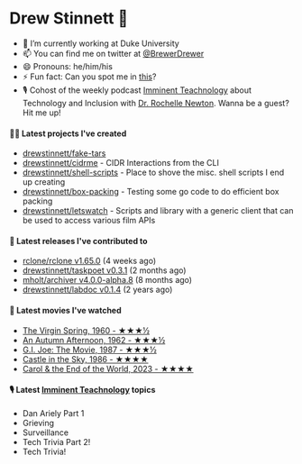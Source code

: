 
# Drew Stinnett 👋

- 🔭 I’m currently working at Duke University
- 📫 You can find me on twitter at [@BrewerDrewer](https://twitter.com/BrewerDrewer)
- 😄 Pronouns: he/him/his
- ⚡ Fun fact: Can you spot me in [this](https://www.youtube.com/watch?v=oL9WnB0qHBA)?
- 🎙 Cohost of the weekly podcast [Imminent Teachnology](https://podcast.imminentteachnology.com/) about Technology and Inclusion with [Dr. Rochelle Newton](https://www.linkedin.com/in/drrochellenewton/). Wanna be a guest? Hit me up!

#### 👨‍💻 Latest projects I've created
- [drewstinnett/fake-tars](https://github.com/drewstinnett/fake-tars)
- [drewstinnett/cidrme](https://github.com/drewstinnett/cidrme) - CIDR Interactions from the CLI
- [drewstinnett/shell-scripts](https://github.com/drewstinnett/shell-scripts) - Place to shove the misc. shell scripts I end up creating
- [drewstinnett/box-packing](https://github.com/drewstinnett/box-packing) - Testing some go code to do efficient box packing
- [drewstinnett/letswatch](https://github.com/drewstinnett/letswatch) - Scripts and library with a generic client that can be used to access various film APIs

#### 🚀 Latest releases I've contributed to
- [rclone/rclone v1.65.0](https://github.com/rclone/rclone/releases/tag/v1.65.0) (4 weeks ago)
- [drewstinnett/taskpoet v0.3.1](https://github.com/drewstinnett/taskpoet/releases/tag/v0.3.1) (2 months ago)
- [mholt/archiver v4.0.0-alpha.8](https://github.com/mholt/archiver/releases/tag/v4.0.0-alpha.8) (8 months ago)
- [drewstinnett/labdoc v0.1.4](https://github.com/drewstinnett/labdoc/releases/tag/v0.1.4) (2 years ago)

#### 🍿 Latest movies I've watched
- [The Virgin Spring, 1960 - ★★★½](https://letterboxd.com/mondodrew/film/the-virgin-spring/)
- [An Autumn Afternoon, 1962 - ★★★½](https://letterboxd.com/mondodrew/film/an-autumn-afternoon/)
- [G.I. Joe: The Movie, 1987 - ★★★½](https://letterboxd.com/mondodrew/film/gi-joe-the-movie/)
- [Castle in the Sky, 1986 - ★★★★](https://letterboxd.com/mondodrew/film/castle-in-the-sky/)
- [Carol &amp; the End of the World, 2023 - ★★★★](https://letterboxd.com/mondodrew/film/carol-the-end-of-the-world/)

#### 🎙 Latest [Imminent Teachnology](https://podcast.imminentteachnology.com/) topics
- Dan Ariely Part 1
- Grieving
- Surveillance
- Tech Trivia Part 2!
- Tech Trivia!
